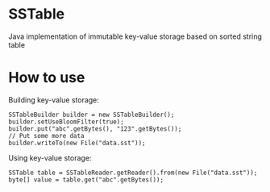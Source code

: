 # SSTable
Java implementation of immutable key-value storage based on sorted string table

# How to use
Building key-value storage:
```
SSTableBuilder builder = new SSTableBuilder();
builder.setUseBloomFilter(true);
builder.put("abc".getBytes(), "123".getBytes());
// Put some more data
builder.writeTo(new File("data.sst"));
```
Using key-value storage:
```
SSTable table = SSTableReader.getReader().from(new File("data.sst"));
byte[] value = table.get("abc".getBytes());
```
